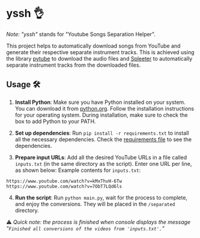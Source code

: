 # yssh 👌

_Note:_ _"yssh"_ stands for "Youtube Songs Separation Helper".

This project helps to automatically download songs from YouTube and generate their respective separate instrument tracks. This is achieved using the library [pytube](https://github.com/pytube/pytube) to download the audio files and [Spleeter](https://github.com/deezer/spleeter) to automatically separate instrument tracks from the downloaded files.

## Usage 🛠
1. **Install Python**: Make sure you have Python installed on your system. You can download it from [python.org](https://www.python.org/downloads/). Follow the installation instructions for your operating system. During installation, make sure to check the box to add Python to your PATH.

2. **Set up dependencies**: Run `pip install -r requirements.txt` to install all the necessary dependencies. Check the [requirements file](requirements.txt) to see the dependencies.

3. **Prepare input URLs**: Add all the desired YouTube URLs in a file called `inputs.txt` (in the same directory as the script). Enter one URL per line, as shown below:
  Example contents for `inputs.txt`:
  ```plain-text
  https://www.youtube.com/watch?v=kMxThvH-6Tw
  https://www.youtube.com/watch?v=7ObT7LQd6ls
  ```

4. **Run the script**: Run `python main.py`, wait for the process to complete, and enjoy the conversions. They will be placed in the `/separated` directory.

  ⚠ _Quick note: the process is finished when console displays the message "`Finished all conversions of the videos from 'inputs.txt'.`"_
